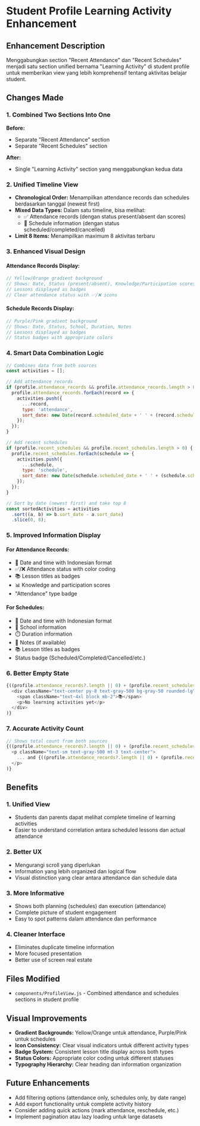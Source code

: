 # Student Profile Learning Activity Enhancement

## Enhancement Description
Menggabungkan section "Recent Attendance" dan "Recent Schedules" menjadi satu section unified bernama "Learning Activity" di student profile untuk memberikan view yang lebih komprehensif tentang aktivitas belajar student.

## Changes Made

### 1. Combined Two Sections Into One
**Before:**
- Separate "Recent Attendance" section
- Separate "Recent Schedules" section

**After:**
- Single "Learning Activity" section yang menggabungkan kedua data

### 2. Unified Timeline View
- **Chronological Order:** Menampilkan attendance records dan schedules berdasarkan tanggal (newest first)
- **Mixed Data Types:** Dalam satu timeline, bisa melihat:
  - ✅ Attendance records (dengan status present/absent dan scores)
  - 📅 Schedule information (dengan status scheduled/completed/cancelled)
- **Limit 8 Items:** Menampilkan maximum 8 aktivitas terbaru

### 3. Enhanced Visual Design

#### Attendance Records Display:
```javascript
// Yellow/Orange gradient background
// Shows: Date, Status (present/absent), Knowledge/Participation scores
// Lessons displayed as badges
// Clear attendance status with ✅/❌ icons
```

#### Schedule Records Display:
```javascript
// Purple/Pink gradient background  
// Shows: Date, Status, School, Duration, Notes
// Lessons displayed as badges
// Status badges with appropriate colors
```

### 4. Smart Data Combination Logic
```javascript
// Combines data from both sources
const activities = [];

// Add attendance records
if (profile.attendance_records && profile.attendance_records.length > 0) {
  profile.attendance_records.forEach(record => {
    activities.push({
      ...record,
      type: 'attendance',
      sort_date: new Date(record.scheduled_date + ' ' + (record.scheduled_time || '00:00'))
    });
  });
}

// Add recent schedules
if (profile.recent_schedules && profile.recent_schedules.length > 0) {
  profile.recent_schedules.forEach(schedule => {
    activities.push({
      ...schedule,
      type: 'schedule',
      sort_date: new Date(schedule.scheduled_date + ' ' + (schedule.scheduled_time || '00:00'))
    });
  });
}

// Sort by date (newest first) and take top 8
const sortedActivities = activities
  .sort((a, b) => b.sort_date - a.sort_date)
  .slice(0, 8);
```

### 5. Improved Information Display

#### For Attendance Records:
- 📅 Date and time with Indonesian format
- ✅/❌ Attendance status with color coding
- 📚 Lesson titles as badges
- 📊 Knowledge and participation scores
- "Attendance" type badge

#### For Schedules:
- 📅 Date and time with Indonesian format  
- 🏫 School information
- ⏱️ Duration information
- 📝 Notes (if available)
- 📚 Lesson titles as badges
- Status badge (Scheduled/Completed/Cancelled/etc.)

### 6. Better Empty State
```javascript
{((profile.attendance_records?.length || 0) + (profile.recent_schedules?.length || 0)) === 0 && (
  <div className="text-center py-8 text-gray-500 bg-gray-50 rounded-lg">
    <span className="text-4xl block mb-2">📚</span>
    <p>No learning activities yet</p>
  </div>
)}
```

### 7. Accurate Activity Count
```javascript
// Shows total count from both sources
{((profile.attendance_records?.length || 0) + (profile.recent_schedules?.length || 0)) > 8 && (
  <p className="text-sm text-gray-500 mt-3 text-center">
    ... and {((profile.attendance_records?.length || 0) + (profile.recent_schedules?.length || 0)) - 8} more activities
  </p>
)}
```

## Benefits

### 1. **Unified View**
- Students dan parents dapat melihat complete timeline of learning activities
- Easier to understand correlation antara scheduled lessons dan actual attendance

### 2. **Better UX**
- Mengurangi scroll yang diperlukan
- Information yang lebih organized dan logical flow
- Visual distinction yang clear antara attendance dan schedule data

### 3. **More Informative**
- Shows both planning (schedules) dan execution (attendance)
- Complete picture of student engagement
- Easy to spot patterns dalam attendance dan performance

### 4. **Cleaner Interface**
- Eliminates duplicate timeline information
- More focused presentation
- Better use of screen real estate

## Files Modified
- `components/ProfileView.js` - Combined attendance and schedules sections in student profile

## Visual Improvements
- **Gradient Backgrounds:** Yellow/Orange untuk attendance, Purple/Pink untuk schedules
- **Icon Consistency:** Clear visual indicators untuk different activity types
- **Badge System:** Consistent lesson title display across both types
- **Status Colors:** Appropriate color coding untuk different statuses
- **Typography Hierarchy:** Clear heading dan information organization

## Future Enhancements
- Add filtering options (attendance only, schedules only, by date range)
- Add export functionality untuk complete activity history
- Consider adding quick actions (mark attendance, reschedule, etc.)
- Implement pagination atau lazy loading untuk large datasets

